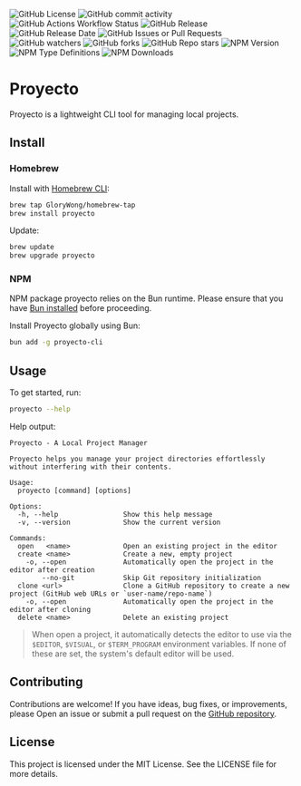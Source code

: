 ![GitHub License](https://img.shields.io/github/license/GloryWong/proyecto)
![GitHub commit activity](https://img.shields.io/github/commit-activity/w/GloryWong/proyecto)
![GitHub Actions Workflow Status](https://img.shields.io/github/actions/workflow/status/GloryWong/proyecto/release.yml)
![GitHub Release](https://img.shields.io/github/v/release/GloryWong/proyecto)
![GitHub Release Date](https://img.shields.io/github/release-date/GloryWong/proyecto)
![GitHub Issues or Pull Requests](https://img.shields.io/github/issues/GloryWong/proyecto)
![GitHub watchers](https://img.shields.io/github/watchers/GloryWong/proyecto)
![GitHub forks](https://img.shields.io/github/forks/GloryWong/proyecto)
![GitHub Repo stars](https://img.shields.io/github/stars/GloryWong/proyecto)
![NPM Version](https://img.shields.io/npm/v/proyecto)
![NPM Type Definitions](https://img.shields.io/npm/types/proyecto)
![NPM Downloads](https://img.shields.io/npm/dw/proyecto)

# Proyecto

Proyecto is a lightweight CLI tool for managing local projects.

## Install

### Homebrew

Install with [Homebrew CLI](https://brew.sh/):

```bash
brew tap GloryWong/homebrew-tap
brew install proyecto
```

Update:

```bash
brew update
brew upgrade proyecto
```

### NPM

NPM package proyecto relies on the Bun runtime. Please ensure that you have [Bun installed](https://bun.sh/docs/installation) before proceeding.

Install Proyecto globally using Bun:

```bash
bun add -g proyecto-cli
```

## Usage

To get started, run:

```bash
proyecto --help
```

Help output:

```
Proyecto - A Local Project Manager

Proyecto helps you manage your project directories effortlessly without interfering with their contents.

Usage:
  proyecto [command] [options]

Options:
  -h, --help                Show this help message
  -v, --version             Show the current version

Commands:
  open   <name>             Open an existing project in the editor
  create <name>             Create a new, empty project
    -o, --open              Automatically open the project in the editor after creation
        --no-git            Skip Git repository initialization
  clone <url>               Clone a GitHub repository to create a new project (GitHub web URLs or `user-name/repo-name`)
    -o, --open              Automatically open the project in the editor after cloning
  delete <name>             Delete an existing project
```

> When open a project, it automatically detects the editor to use via the `$EDITOR`, `$VISUAL`, or `$TERM_PROGRAM` environment variables. If none of these are set, the system's default editor will be used.

## Contributing

Contributions are welcome! If you have ideas, bug fixes, or improvements, please
Open an issue or submit a pull request on the
[GitHub repository](https://github.com/GloryWong/proyecto).

## License

This project is licensed under the MIT License. See the LICENSE file for more
details.
